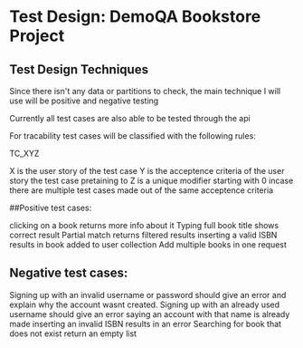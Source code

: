 # Test Design: DemoQA Bookstore Project

## Test Design Techniques

Since there isn't any data or partitions to check, the main technique I will use will be positive and negative testing

Currently all test cases are also able to be tested through the api

For tracability test cases will be classified with the following rules:

TC_XYZ

X is the user story of the test case
Y is the acceptence criteria of the user story the test case pretaining to
Z is a unique modifier starting with 0 incase there are multiple test cases made out of the same acceptence criteria

##Positive test cases:

clicking on a book returns more info about it
Typing full book title shows correct result
Partial match returns filtered results
inserting a valid ISBN results in book added to user collection
Add multiple books in one request

## Negative test cases:

Signing up with an invalid username or password should give an error and explain why the account wasnt created.
Signing up with an already used username should give an error saying an account with that name is already made
inserting an invalid ISBN results in an error
Searching for book that does not exist return an empty list
